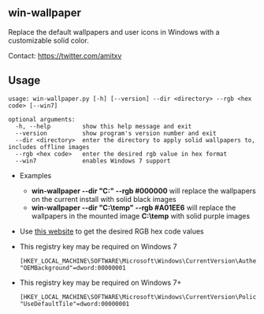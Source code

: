 ## win-wallpaper

Replace the default wallpapers and user icons in Windows with a customizable solid color.

Contact: https://twitter.com/amitxv

## Usage

```
usage: win-wallpaper.py [-h] [--version] --dir <directory> --rgb <hex code> [--win7]

optional arguments:
  -h, --help         show this help message and exit
  --version          show program's version number and exit
  --dir <directory>  enter the directory to apply solid wallpapers to, includes offline images
  --rgb <hex code>   enter the desired rgb value in hex format
  --win7             enables Windows 7 support
```

- Examples

    - **win-wallpaper --dir "C:" --rgb #000000** will replace the wallpapers on the current install with solid black images
    - **win-wallpaper --dir "C:\temp" --rgb #A01EE6** will replace the wallpapers in the mounted image **C:\temp** with solid purple images

- Use [this website](https://www.rapidtables.com/convert/color/rgb-to-hex.html) to get the desired RGB hex code values

- This registry key may be required on Windows 7

    ```
    [HKEY_LOCAL_MACHINE\SOFTWARE\Microsoft\Windows\CurrentVersion\Authentication\LogonUI\Background]
    "OEMBackground"=dword:00000001
    ```

- This registry key may be required on Windows 7+

    ```
    [HKEY_LOCAL_MACHINE\SOFTWARE\Microsoft\Windows\CurrentVersion\Policies\Explorer]
    "UseDefaultTile"=dword:00000001
    ```